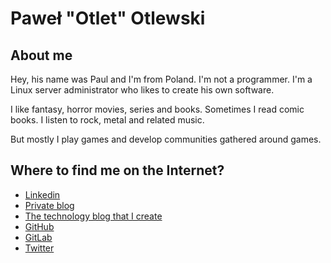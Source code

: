 # Paweł "Otlet" Otlewski

## About me
Hey, his name was Paul and I'm from Poland.
I'm not a programmer. I'm a Linux server administrator who likes to create his own software.

I like fantasy, horror movies, series and books. Sometimes I read comic books. I listen to rock, metal and related music.

But mostly I play games and develop communities gathered around games.

## Where to find me on the Internet?

* [Linkedin](https://www.linkedin.com/in/otlet/)
* [Private blog](https://otlet.pl)
* [The technology blog that I create](https://devpanda.eu)
* [GitHub](https://github.com/otlet)
* [GitLab](https://gitlab.com/otlet)
* [Twitter](https://twitter.com/panotlet)
